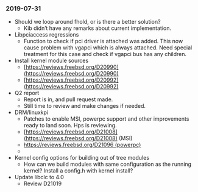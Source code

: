 ### 2019-07-31
*   Should we loop around fhold, or is there a better solution?
    *   Kib didn’t have any remarks about current implementation.
*   Libpciaccess regressions
    *   Function to check if pci driver is attached was added. This now cause problem with vgapci which is always attached. Need special treatment for this case and check if vgapci bus has any children.
*   Install kernel module sources
    *   [https://reviews.freebsd.org/D20990](https://reviews.freebsd.org/D20990)
    *   [https://reviews.freebsd.org/D20992](https://reviews.freebsd.org/D20992)
*   Q2 report
    *   Report is in, and pull request made.
    *   Still time to review and make changes if needed.
*   DRM/linuxkpi
    *   Patches to enable MSI, powerpc support and other improvements ready to land soon. Hps is reviewing.
    *   [https://reviews.freebsd.org/D21008](https://reviews.freebsd.org/D21008) (MSI)
    *   [https://reviews.freebsd.org/D21096 (powerpc)](https://reviews.freebsd.org/D21096)
    *   
*   Kernel config options for building out of tree modules
    *   How can we build modules with same configuration as the running kernel? Install a config.h with kernel install?
*   Update libclc to 4.0
    *   Review D21019
